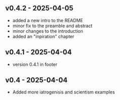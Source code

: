 ## v0.4.2 - 2025-04-05
- added a new intro to the README
- minor fix to the preamble and abstract
- minor changes to the introduction
- added an "inpiration" chapter

## v0.4.1 - 2025-04-04
- version 0.4.1 in footer

## v0.4 - 2025-04-04
- Added more iatrogenisis and scientism examples
